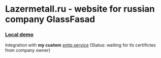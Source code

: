 # Lazermetall.ru - website for russian company GlassFasad

### [Local demo](https://glass-fasad-dev.vercel.app/)

Integration with **my custom** [smtp service](https://github.com/foxleren/form-to-mail-service) (Status: waiting for tls certifictes from company owner)
